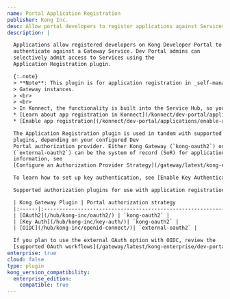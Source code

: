 ```yaml
---
name: Portal Application Registration
publisher: Kong Inc.
desc: Allow portal developers to register applications against Services
description: |

  Applications allow registered developers on Kong Developer Portal to
  authenticate against a Gateway Service. Dev Portal admins can
  selectively admit access to Services using the
  Application Registration plugin.

  {:.note}
  > **Note**: This plugin is for application registration in _self-managed_ Kong
  > Gateway instances.
  > <br>
  > <br>
  > In Konnect, the functionality is built into the Service Hub, so you don't need this plugin. See the following documentation:
  * [Learn about app registration in Konnect](/konnect/dev-portal/applications/application-overview/)
  * [Enable app registration](/konnect/dev-portal/applications/enable-app-reg/)

  The Application Registration plugin is used in tandem with supported Kong Gateway authorization
  plugins, depending on your configured Dev
  Portal authorization provider. Either Kong Gateway (`kong-oauth2`) or a third-party OAuth provider
  (`external-oauth2`) can be the system of record (SoR) for application credentials. For more
  information, see
  [Configure an Authorization Provider Strategy](/gateway/latest/kong-enterprise/dev-portal/applications/auth-provider-strategy/).

  To learn how to set up key authentication, see [Enable Key Authentication for Application Registration](/gateway/latest/kong-enterprise/dev-portal/applications/enable-key-auth-plugin/).

  Supported authorization plugins for use with application registration:

  | Kong Gateway Plugin | Portal authorization strategy                                 |
  |:------|:--------------------------------------------------------------------|
  | [OAuth2](/hub/kong-inc/oauth2/) | `kong-oauth2` |
  | [Key Auth](/hub/kong-inc/key-auth/)| `kong-oauth2` |
  | [OIDC](/hub/kong-inc/openid-connect/)| `external-oauth2` |

  If you plan to use the external OAuth option with OIDC, review the
  [supported OAuth workflows](/gateway/latest/kong-enterprise/dev-portal/authentication/3rd-party-oauth/).
enterprise: true
cloud: false
type: plugin
kong_version_compatibility:
  enterprise_edition:
    compatible: true
---
```


